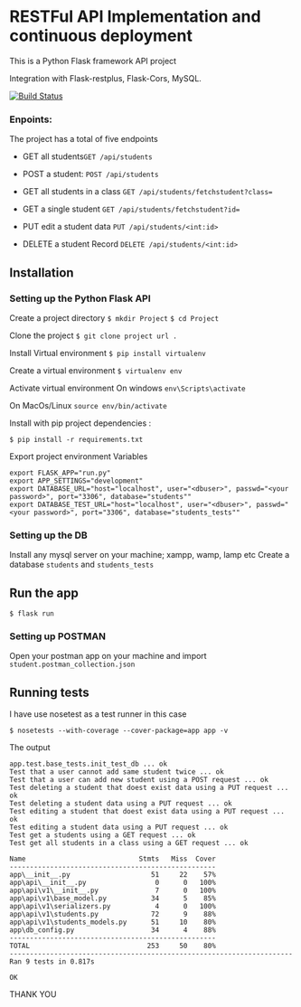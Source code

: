 # RESTFul API Implementation and continuous deployment 

This is a Python Flask framework API project

Integration with Flask-restplus, Flask-Cors, MySQL.

[![Build Status](https://travis-ci.com/mgrstars/student-enrollment-api.svg?branch=main)](https://travis-ci.com/mgrstars/student-enrollment-api)

### Enpoints:

The project has a total of five endpoints

- GET all students`GET /api/students`

- POST a student: `POST /api/students`

- GET all students in a class `GET /api/students/fetchstudent?class=`

- GET a single student `GET /api/students/fetchstudent?id=`

- PUT edit a student data `PUT /api/students/<int:id>`

- DELETE a student Record  `DELETE /api/students/<int:id>`



## Installation

### Setting up the Python Flask API

Create a project directory
`$ mkdir Project`
`$ cd Project`

Clone the project
`$ git clone project url .`

Install Virtual environment
`$ pip install virtualenv`

Create a virtual environment 
`$ virtualenv env   `

Activate virtual environment
On windows 
`env\Scripts\activate`

On MacOs/Linux
`source env/bin/activate`

Install with pip project dependencies :

```
$ pip install -r requirements.txt
```

Export project environment Variables
```
export FLASK_APP="run.py"
export APP_SETTINGS="development"
export DATABASE_URL="host="localhost", user="<dbuser>", passwd="<your password>", port="3306", database="students""
export DATABASE_TEST_URL="host="localhost", user="<dbuser>", passwd="<your password>", port="3306", database="students_tests""
```

### Setting up the DB

Install any mysql server on your machine; xampp, wamp, lamp etc
Create a database `students` and `students_tests`


## Run the app

```
$ flask run
```

### Setting up POSTMAN

Open your postman app on your machine and import `student.postman_collection.json`



## Running tests

I have use nosetest as a test runner in this case
```
$ nosetests --with-coverage --cover-package=app app -v
```

The output

```
app.test.base_tests.init_test_db ... ok
Test that a user cannot add same student twice ... ok
Test that a user can add new student using a POST request ... ok
Test deleting a student that doest exist data using a PUT request ... ok
Test deleting a student data using a PUT request ... ok
Test editing a student that doest exist data using a PUT request ... ok
Test editing a student data using a PUT request ... ok
Test get a students using a GET request ... ok
Test get all students in a class using a GET request ... ok

Name                            Stmts   Miss  Cover
---------------------------------------------------
app\__init__.py                    51     22    57%
app\api\__init__.py                 0      0   100%
app\api\v1\__init__.py              7      0   100%
app\api\v1\base_model.py           34      5    85%
app\api\v1\serializers.py           4      0   100%
app\api\v1\students.py             72      9    88%
app\api\v1\students_models.py      51     10    80%
app\db_config.py                   34      4    88%
---------------------------------------------------
TOTAL                             253     50    80%
----------------------------------------------------------------------
Ran 9 tests in 0.817s

OK
```

THANK YOU 